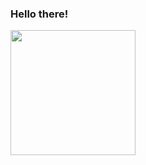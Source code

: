 ### Hello there!

<!-- This repository's `README.md` appears on my GitHub profile. -->

<img src="https://source.unsplash.com/random" height="200" />

<!-- ![Some random image](https://source.unsplash.com/random) -->
